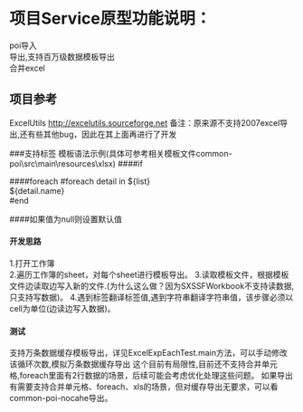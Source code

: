 # 项目Service原型功能说明：
  poi导入<br />
  导出,支持百万级数据模板导出<br />
  合并excel<br />

## 项目参考
  ExcelUtils http://excelutils.sourceforge.net
  备注：原来源不支持2007excel导出,还有些其他bug，因此在其上面再进行了开发
  
###支持标签
模板语法示例(具体可参考相关模板文件common-poi\src\main\resources\xlsx)
####if

####foreach
<span>
#foreach detail in ${list}  <br />
  ${detail.name}  <br />
#end  <br />
</span>

####如果值为null则设置默认值

#### 开发思路
1.打开工作簿  
2.遍历工作簿的sheet，对每个sheet进行模板导出。
3.读取模板文件，根据模板文件边读取边写入新的文件.(为什么这么做？因为SXSSFWorkbook不支持读数据,只支持写数据)。
4.遇到标签翻译标签值,遇到字符串翻译字符串值，该步骤必须以cell为单位(边读边写入数据)。            
          
#### 测试
支持万条数据缓存模板导出，详见ExcelExpEachTest.main方法，可以手动修改该循环次数,模拟万条数据缓存导出
这个目前有局限性,目前还不支持合并单元格,foreach里面有2行数据的场景，后续可能会考虑优化处理这些问题。
如果导出有需要支持合并单元格、foreach、xls的场景，但对缓存导出无要求，可以看common-poi-nocahe导出。
